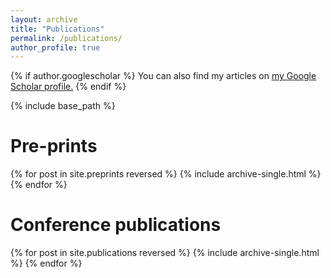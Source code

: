 ```yaml
---
layout: archive
title: "Publications"
permalink: /publications/
author_profile: true
---
```


{% if author.googlescholar %}
  You can also find my articles on <u><a href="{{author.googlescholar}}">my Google Scholar profile</a>.</u>
{% endif %}

{% include base_path %}

Pre-prints
======
{% for post in site.preprints reversed %}
  {% include archive-single.html %}
{% endfor %}

Conference publications
======
{% for post in site.publications reversed %}
  {% include archive-single.html %}
{% endfor %}

